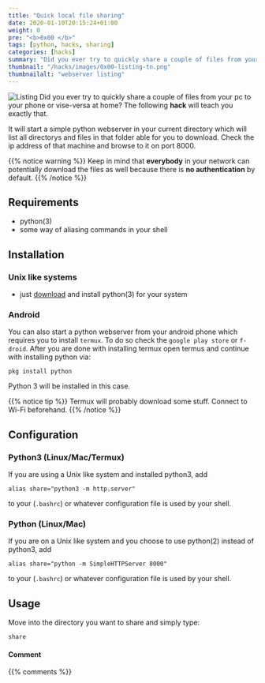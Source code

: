 ```yaml
---
title: "Quick local file sharing"
date: 2020-01-10T20:15:24+01:00
weight: 0
pre: "<b>0x00 </b>"
tags: [python, hacks, sharing]
categories: [hacks]
summary: "Did you ever try to quickly share a couple of files from your pc to your phone or vise-versa at home? The following **hack** will teach you exactly that."
thumbnail: "/hacks/images/0x00-listing-tn.png"
thumbnailalt: "webserver listing"
---
```


![Listing](/hacks/images/0x00-listing.png)
Did you ever try to quickly share a couple of files from your pc to your phone or vise-versa at home? The following **hack** will teach you exactly that.

It will start a simple python webserver in your current directory which will list all directorys and files in that folder able for you to download. Check the ip address of that machine and browse to it on port 8000.

{{% notice warning %}}
Keep in mind that **everybody** in your network can potentially download the files as well because there is **no authentication** by default.
{{% /notice %}}

## Requirements

- python(3)
- some way of aliasing commands in your shell

## Installation

### Unix like systems

- just [download](https://www.python.org/downloads/) and install python(3) for your system

### Android

You can also start a python webserver from your android phone which requires you to install `termux`.
To do so check the `google play store` or `f-droid`. After you are done with installing termux open termus and continue with installing python via:

```
pkg install python
```

Python 3 will be installed in this case.

{{% notice tip %}}
Termux will probably download some stuff. Connect to Wi-Fi beforehand.
{{% /notice %}}

## Configuration

### Python3 (Linux/Mac/Termux)

If you are using a Unix like system and installed python3, add

```
alias share="python3 -m http.server"
```

to your (`.bashrc`) or whatever configuration file is used by your shell.

### Python (Linux/Mac)

If you are on a Unix like system and you choose to use python(2) instead of python3, add

```
alias share="python -m SimpleHTTPServer 8000"
```

to your (`.bashrc`) or whatever configuration file is used by your shell.


## Usage

Move into the directory you want to share and simply type:

```
share
```
#### Comment
{{% comments %}}
